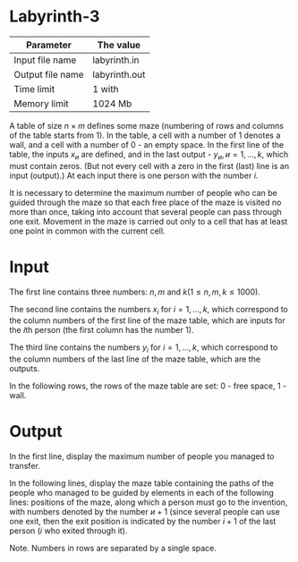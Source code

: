 # Labyrinth-3

| Parameter | The value |
| -------------------- | ------------- |
| Input file name | labyrinth.in |
| Output file name | labyrinth.out |
| Time limit | 1 with |
| Memory limit | 1024 Mb |

A table of size $n × m$ defines some maze (numbering of rows and columns of the table starts from 1). In the table, a cell with a number of 1 denotes a wall, and a cell with a number of 0 - an empty space. In the first line of the table, the inputs $x_и$ are defined, and in the last output - $y_и, и = 1, …, k$, which must contain zeros. (But not every cell with a zero in the first (last) line is an input (output).) At each input there is one person with the number $i.$

It is necessary to determine the maximum number of people who can be guided through the maze so that each free place of the maze is visited no more than once, taking into account that several people can pass through one exit. Movement in the maze is carried out only to a cell that has at least one point in common with the current cell.

# Input
The first line contains three numbers: $n, m$ and $k (1 ≤ n, m, k ≤ 1000).$

The second line contains the numbers $x_i$ for $i = 1, …, k,$ which correspond to the column numbers of the first line of the maze table, which are inputs for the $i$th person (the first column has the number 1).

The third line contains the numbers $y_i$ for $i = 1, …, k,$ which correspond to the column numbers of the last line of the maze table, which are the outputs.

In the following rows, the rows of the maze table are set: 0 - free space, 1 - wall.

# Output
In the first line, display the maximum number of people you managed to transfer.

In the following lines, display the maze table containing the paths of the people who managed to be guided by elements in each of the following lines: positions of the maze, along which a person must go to the invention, with numbers denoted by the number $и + 1$ (since several people can use one exit, then the exit position is indicated by the number $i + 1$ of the last person ($i$ who exited through it).

Note. Numbers in rows are separated by a single space.

